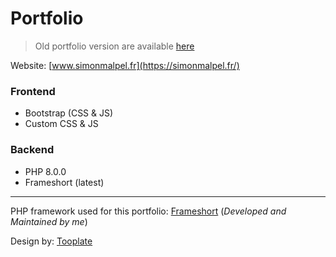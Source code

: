 
# Portfolio

> Old portfolio version are available [here](https://github.com/SimonRTC/portfolio)

Website: [www.simonmalpel.fr](https://simonmalpel.fr/)

### Frontend
- Bootstrap (CSS & JS)
- Custom CSS & JS
  
### Backend
- PHP 8.0.0
- Frameshort (latest)

---

PHP framework used for this portfolio: [Frameshort](https://github.com/SimonRTC/frameshort)
(_Developed and Maintained by me_)

Design by: [Tooplate](https://www.facebook.com/tooplate)
